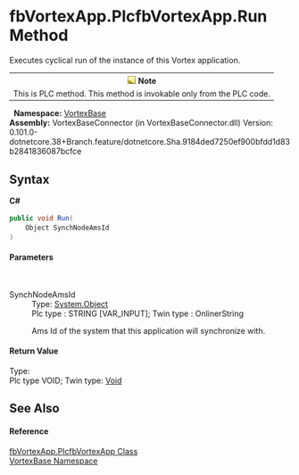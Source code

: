 # fbVortexApp.PlcfbVortexApp.Run Method 
 

Executes cyclical run of the instance of this Vortex application.
&nbsp;<table><tr><th>![Note](media/AlertNote.png) Note</th></tr><tr><td>This is PLC method. This method is invokable only from the PLC code.</td></tr></table>&nbsp;
**Namespace:**&nbsp;<a href="N_VortexBase.md">VortexBase</a><br />**Assembly:**&nbsp;VortexBaseConnector (in VortexBaseConnector.dll) Version: 0.101.0-dotnetcore.38+Branch.feature/dotnetcore.Sha.9184ded7250ef900bfdd1d83b2841836087bcfce

## Syntax

**C#**<br />
``` C#
public void Run(
	Object SynchNodeAmsId
)
```


#### Parameters
&nbsp;<dl><dt>SynchNodeAmsId</dt><dd>Type: <a href="https://docs.microsoft.com/dotnet/api/system.object" target="_blank">System.Object</a><br />
Plc type : STRING [VAR_INPUT]; Twin type : OnlinerString


Ams Id of the system that this application will synchronize with.</dd></dl>

#### Return Value
Type: <br />Plc type VOID; Twin type: <a href="https://docs.microsoft.com/dotnet/api/system.void" target="_blank">Void</a>

## See Also


#### Reference
<a href="T_VortexBase_fbVortexApp_PlcfbVortexApp.md">fbVortexApp.PlcfbVortexApp Class</a><br /><a href="N_VortexBase.md">VortexBase Namespace</a><br />